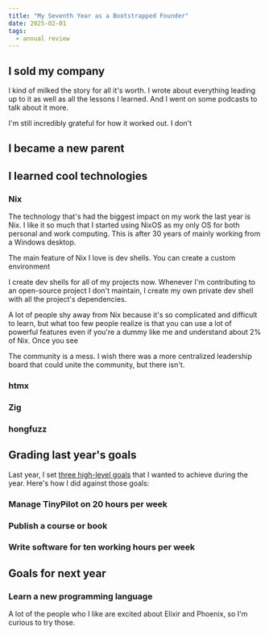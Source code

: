 ```yaml
---
title: "My Seventh Year as a Bootstrapped Founder"
date: 2025-02-01
tags:
  - annual review
---
```


## I sold my company

I kind of milked the story for all it's worth. I wrote about everything leading up to it as well as all the lessons I learned. And I went on some podcasts to talk about it more.

I'm still incredibly grateful for how it worked out. I don't

## I became a new parent

## I learned cool technologies

### Nix

The technology that's had the biggest impact on my work the last year is Nix. I like it so much that I started using NixOS as my only OS for both personal and work computing. This is after 30 years of mainly working from a Windows desktop.

The main feature of Nix I love is dev shells. You can create a custom environment

I create dev shells for all of my projects now. Whenever I'm contributing to an open-source project I don't maintain, I create my own private dev shell with all the project's dependencies.

A lot of people shy away from Nix because it's so complicated and difficult to learn, but what too few people realize is that you can use a lot of powerful features even if you're a dummy like me and understand about 2% of Nix. Once you see

The community is a mess. I wish there was a more centralized leadership board that could unite the community, but there isn't.

### htmx

### Zig

### hongfuzz

## Grading last year's goals

Last year, I set [three high-level goals](/solo-developer-year-6/#goals-for-year-seven) that I wanted to achieve during the year. Here's how I did against those goals:

### Manage TinyPilot on 20 hours per week

### Publish a course or book

### Write software for ten working hours per week

## Goals for next year

### Learn a new programming language

A lot of the people who I like are excited about Elixir and Phoenix, so I'm curious to try those.
